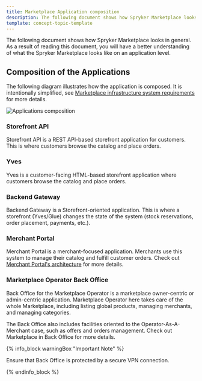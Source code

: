 ```yaml
---
title: Marketplace Application composition
description: The following document shows how Spryker Marketplace looks in general. As a result of reading this document, you will have a better understanding of what the Spryker Marketplace looks like on an application level.
template: concept-topic-template
---
```


The following document shows how Spryker Marketplace looks in general. As a result of reading this document, you will have a better understanding of what the Spryker Marketplace looks like on an application level.


## Composition of the Applications

The following diagram illustrates how the application is composed. It is intentionally simplified, see [Marketplace infrastructure system requirements](/docs/marketplace/dev/setup/system-infrastructure-requirements.html) for more details.

![Applications composition](https://confluence-connect.gliffy.net/embed/image/3a83f861-b25e-4ef5-aee7-e7da0b182cfa.png?utm_medium=live&utm_source=custom)

### Storefront API
Storefront API is a REST API-based storefront application for customers. This is where customers browse the catalog and place orders.

### Yves 
Yves is a customer-facing HTML-based storefront application where customers browse the catalog and place orders.

### Backend Gateway
Backend Gateway is a Storefront-oriented application. This is where a storefront (Yves/Glue) changes the state of the system (stock reservations, order placement, payments, etc.).

### Merchant Portal
Merchant Portal is a merchant-focused application. Merchants use this system to manage their catalog and fulfill customer orders. Check out [Merchant Portal's architecture](/docs/marketplace/dev/architecture-overview/marketplace-merchant-portal-architecture-overview.html) for more details.

### Marketplace Operator Back Office 
Back Office for the Marketplace Operator is a marketplace owner-centric or admin-centric application. Marketplace Operator here takes care of the whole Marketplace, including listing global products, managing merchants, and managing categories.

The Back Office also includes facilities oriented to the Operator-As-A-Merchant case, such as offers and orders management. Check out Marketplace in Back Office<!---LINK--> for more details.

{% info_block warningBox "Important Note" %}

Ensure that Back Office is protected by a secure VPN connection.

{% endinfo_block %}
